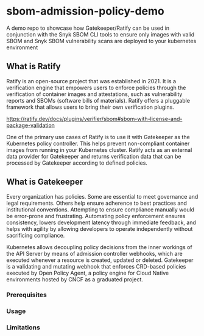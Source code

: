 # sbom-admission-policy-demo

A demo repo to showcase how Gatekeeper/Ratify can be used in conjunction with the Snyk SBOM CLI tools to ensure only images with valid SBOM and Snyk SBOM vulnerability scans are deployed to your kubernetes environment

## What is Ratify

Ratify is an open-source project that was established in 2021. It is a verification engine that empowers users to enforce policies through the verification of container images and attestations, such as vulnerability reports and SBOMs (software bills of materials). Ratify offers a pluggable framework that allows users to bring their own verification plugins.

<https://ratify.dev/docs/plugins/verifier/sbom#sbom-with-license-and-package-validation>

One of the primary use cases of Ratify is to use it with Gatekeeper as the Kubernetes policy controller. This helps prevent non-compliant container images from running in your Kubernetes cluster. Ratify acts as an external data provider for Gatekeeper and returns verification data that can be processed by Gatekeeper according to defined policies.

## What is Gatekeeper

Every organization has policies. Some are essential to meet governance and legal requirements. Others help ensure adherence to best practices and institutional conventions. Attempting to ensure compliance manually would be error-prone and frustrating. Automating policy enforcement ensures consistency, lowers development latency through immediate feedback, and helps with agility by allowing developers to operate independently without sacrificing compliance.

Kubernetes allows decoupling policy decisions from the inner workings of the API Server by means of admission controller webhooks, which are executed whenever a resource is created, updated or deleted. Gatekeeper is a validating and mutating webhook that enforces CRD-based policies executed by Open Policy Agent, a policy engine for Cloud Native environments hosted by CNCF as a graduated project.

### Prerequisites

### Usage

### Limitations
